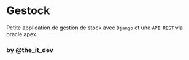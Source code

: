 # Gestock
Petite application de gestion de stock avec `Django` et une `API REST` via oracle apex.

### by @the_it_dev
